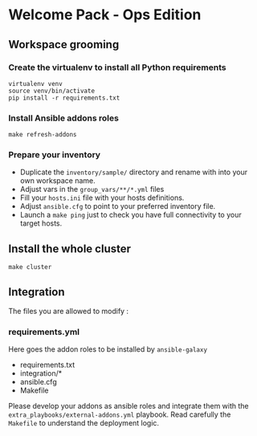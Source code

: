 # Welcome Pack - Ops Edition

## Workspace grooming

### Create the virtualenv to install all Python requirements

```
virtualenv venv
source venv/bin/activate
pip install -r requirements.txt
```

### Install Ansible addons roles 

```
make refresh-addons
```

### Prepare your inventory

* Duplicate the `inventory/sample/` directory and rename with into your own workspace name.
* Adjust vars in the `group_vars/**/*.yml` files
* Fill your `hosts.ini` file with your hosts definitions.
* Adjust `ansible.cfg` to point to your preferred inventory file.
* Launch a `make ping` just to check you have full connectivity to your target hosts.

## Install the whole cluster

```
make cluster
```

## Integration

The files you are allowed to modify :

### requirements.yml

Here goes the addon roles to be installed by `ansible-galaxy`

* requirements.txt
* integration/*
* ansible.cfg
* Makefile

Please develop your addons as ansible roles and integrate them with the `extra_playbooks/external-addons.yml` playbook.
Read carefully the `Makefile` to understand the deployment logic.